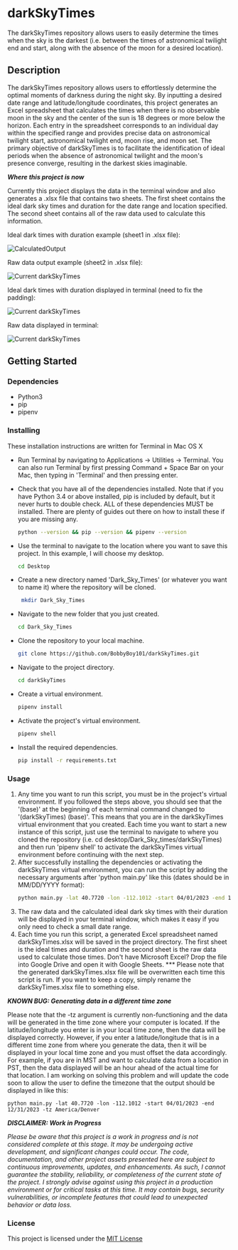 # darkSkyTimes

The darkSkyTimes repository allows users to easily determine the times when the sky is the darkest (i.e. between the times of astronomical twilight end and start, along with the absence of the moon for a desired location).

## Description

The darkSkyTimes repository allows users to effortlessly determine the optimal moments of darkness during the night sky. By inputting a desired date range and latitude/longitude coordinates, this project generates an Excel spreadsheet that calculates the times when there is no observable moon in the sky and the center of the sun is 18 degrees or more below the horizon. Each entry in the spreadsheet corresponds to an individual day within the specified range and provides precise data on astronomical twilight start, astronomical twilight end, moon rise, and moon set. The primary objective of darkSkyTimes is to facilitate the identification of ideal periods when the absence of astronomical twilight and the moon's presence converge, resulting in the darkest skies imaginable.

***Where this project is now***

Currently this project displays the data in the terminal window and also generates a .xlsx file that contains two sheets. The first sheet contains the ideal dark sky times and duration for the date range and location specified. The second sheet contains all of the raw data used to calculate this information.

Ideal dark times with duration example (sheet1 in .xlsx file):

![CalculatedOutput](https://github.com/user-attachments/assets/02439d7a-287a-45a8-b3fd-99e1ddda7497)

Raw data output example (sheet2 in .xlsx file):

![Current darkSkyTimes](RawData.jpg)

Ideal dark times with duration displayed in terminal (need to fix the padding):

![Current darkSkyTimes](CalculatedOutputTerminal.png)

Raw data displayed in terminal:

![Current darkSkyTimes](RawDataTerminal.png)


## Getting Started
### Dependencies
* Python3
* pip
* pipenv

### Installing
These installation instructions are written for Terminal in Mac OS X

* Run Terminal by navigating to Applications -> Utilities -> Terminal. You can also run Terminal by first pressing Command + Space Bar on your Mac, then typing in 'Terminal' and then pressing enter. 

* Check that you have all of the dependencies installed. Note that if you have Python 3.4 or above installed, pip is included by default, but it never hurts to double check. ALL of these dependencies MUST be installed. There are plenty of guides out there on how to install these if you are missing any. 
   ```bash
   python --version && pip --version && pipenv --version
   
* Use the terminal to navigate to the location where you want to save this project. In this example, I will choose my desktop. 
   ```bash
   cd Desktop

* Create a new directory named 'Dark_Sky_Times' (or whatever you want to name it) where the repository will be cloned.
  ```bash
   mkdir Dark_Sky_Times

* Navigate to the new folder that you just created.
   ```bash
   cd Dark_Sky_Times
   
* Clone the repository to your local machine.
   ```bash
   git clone https://github.com/BobbyBoy101/darkSkyTimes.git

* Navigate to the project directory.
   ```bash
   cd darkSkyTimes

* Create a virtual environment.
   ```bash
   pipenv install

* Activate the project's virtual environment.
   ```bash
   pipenv shell

* Install the required dependencies.
   ```bash
   pip install -r requirements.txt
   
### Usage

1. Any time you want to run this script, you must be in the project's virtual environment. If you followed the steps above, you should see that the '(base)' at the beginning of each terminal command changed to '(darkSkyTimes) (base)'. This means that you are in the darkSkyTimes virtual environment that you created. Each time you want to start a new instance of this script, just use the terminal to navigate to where you cloned the repository (i.e. cd desktop/Dark_Sky_times/darkSkyTimes) and then run 'pipenv shell' to activate the darkSkyTimes virtual environment before continuing with the next step. 
2. After successfully installing the dependencies or activating the darkSkyTimes virtual environment, you can run the script by adding the necessary arguments after 'python main.py' like this (dates should be in MM/DD/YYYY format):
   ```bash
   python main.py -lat 40.7720 -lon -112.1012 -start 04/01/2023 -end 12/31/2023
3. The raw data and the calculated ideal dark sky times with their duration will be displayed in your terminal window, which makes it easy if you only need to check a small date range.
4. Each time you run this script, a generated Excel spreadsheet named darkSkyTimes.xlsx will be saved in the project directory. The first sheet is the ideal times and duration and the second sheet is the raw data used to calculate those times. Don't have Microsoft Excel? Drop the file into Google Drive and open it with Google Sheets.
*** Please note that the generated darkSkyTimes.xlsx file will be overwritten each time this script is run. If you want to keep a copy, simply rename the darkSkyTimes.xlsx file to something else.

***KNOWN BUG: Generating data in a different time zone***

Please note that the -tz argument is currently non-functioning and the data will be generated in the time zone where your computer is located. If the latitude/longitude you enter is in your local time zone, then the data will be displayed correctly. However, if you enter a latitude/longitude that is in a different time zone from where you generate the data, then it will be displayed in your local time zone and you must offset the data accordingly. For example, if you are in MST and want to calculate data from a location in PST, then the data displayed will be an hour ahead of the actual time for that location. I am working on solving this problem and will update the code soon to allow the user to define the timezone that the output should be displayed in like this:
~~~
python main.py -lat 40.7720 -lon -112.1012 -start 04/01/2023 -end 12/31/2023 -tz America/Denver
~~~


***DISCLAIMER: Work in Progress***

*Please be aware that this project is a work in progress and is not considered complete at this stage. It may be undergoing active development, and significant changes could occur. The code, documentation, and other project assets presented here are subject to continuous improvements, updates, and enhancements. As such, I cannot guarantee the stability, reliability, or completeness of the current state of the project. I strongly advise against using this project in a production environment or for critical tasks at this time. It may contain bugs, security vulnerabilities, or incomplete features that could lead to unexpected behavior or data loss.*

### License
This project is licensed under the [MIT License](LICENSE)

